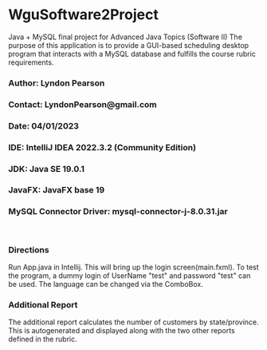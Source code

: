 # WguSoftware2Project
Java + MySQL final project for Advanced Java Topics (Software II)
The purpose of this application is to provide a GUI-based scheduling
desktop program that interacts with a MySQL database and fulfills
the course rubric requirements.
</br>
<h3>Author: Lyndon Pearson</h3>
<h3>Contact: LyndonPearson@gmail.com</h3>
<h3>Date: 04/01/2023</h3>
<h3>IDE: IntelliJ IDEA 2022.3.2 (Community Edition)</h3>
<h3>JDK: Java SE 19.0.1</h3>
<h3>JavaFX: JavaFX base 19</h3>
<h3>MySQL Connector Driver: mysql-connector-j-8.0.31.jar</h3>
</br>
<h3>Directions</h3>
<p>Run App.java in Intellij. This will bring up the login screen(main.fxml).
To test the program, a dummy login of UserName "test" and password "test" 
can be used. The language can be changed via the ComboBox.</p> 

<h3>Additional Report</h3>
<p>The additional report calculates the number of customers by state/province.
This is autogenerated and displayed along with the two other reports defined
in the rubric.</p>
